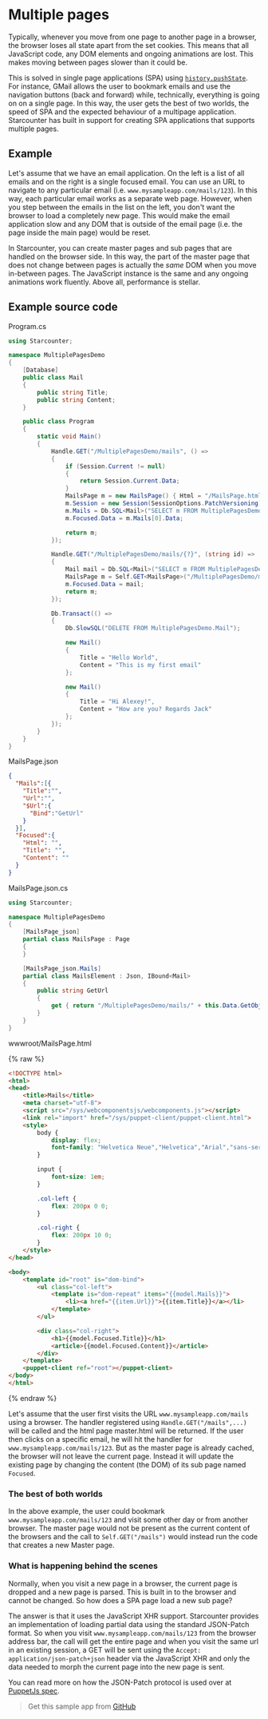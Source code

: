 # Multiple pages

Typically, whenever you move from one page to another page in a browser, the browser loses all state apart from the set cookies. This means that all JavaScript code, any DOM elements and ongoing animations are lost. This makes moving between pages slower than it could be.

This is solved in single page applications (SPA) using [`history.pushState`](https://developer.mozilla.org/en-US/docs/Web/Guide/API/DOM/Manipulating_the_browser_history). For instance, GMail allows the user to bookmark emails and use the navigation buttons (back and forward) while, technically, everything is going on on a single page. In this way, the user gets the best of two worlds, the speed of SPA and the expected behaviour of a multipage application. Starcounter has built in support for creating SPA applications that supports multiple pages.

## Example

Let's assume that we have an email application. On the left is a list of all emails and on the right is a single focused email. You can use an URL to navigate to any particular email (i.e. `www.mysampleapp.com/mails/123`). In this way, each particular email works as a separate web page. However, when you step between the emails in the list on the left, you don't want the browser to load a completely new page. This would make the email application slow and any DOM that is outside of the email page (i.e. the page inside the main page) would be reset.

In Starcounter, you can create master pages and sub pages that are handled on the browser side. In this way, the part of the master page that does not change between pages is actually the *same* DOM when you move in-between pages. The JavaScript instance is the same and any ongoing animations work fluently. Above all, performance is stellar.

## Example source code

<div class="code-name">Program.cs</div>

```cs
using Starcounter;

namespace MultiplePagesDemo
{
    [Database]
    public class Mail
    {
        public string Title;
        public string Content;
    }

    public class Program
    {
        static void Main()
        {
            Handle.GET("/MultiplePagesDemo/mails", () =>
            {
                if (Session.Current != null)
                {
                    return Session.Current.Data;
                }
                MailsPage m = new MailsPage() { Html = "/MailsPage.html" };
                m.Session = new Session(SessionOptions.PatchVersioning);
                m.Mails = Db.SQL<Mail>("SELECT m FROM MultiplePagesDemo.Mail m LIMIT ?", 10);
                m.Focused.Data = m.Mails[0].Data;

                return m;
            });

            Handle.GET("/MultiplePagesDemo/mails/{?}", (string id) =>
            {
                Mail mail = Db.SQL<Mail>("SELECT m FROM MultiplePagesDemo.Mail m WHERE ObjectID=?", id).First;
                MailsPage m = Self.GET<MailsPage>("/MultiplePagesDemo/mails");
                m.Focused.Data = mail;
                return m;
            });

            Db.Transact(() =>
            {
                Db.SlowSQL("DELETE FROM MultiplePagesDemo.Mail");

                new Mail()
                {
                    Title = "Hello World",
                    Content = "This is my first email"
                };

                new Mail()
                {
                    Title = "Hi Alexey!",
                    Content = "How are you? Regards Jack"
                };
            });
        }
    }
}
```

<div class="code-name">MailsPage.json</div>

```json
{
  "Mails":[{
    "Title":"",
    "Url":"",
    "$Url":{
      "Bind":"GetUrl"
    }
  }],
  "Focused":{
    "Html": "",
    "Title": "",
    "Content": ""
  }
}
```

<div class="code-name">MailsPage.json.cs</div>

```cs
using Starcounter;

namespace MultiplePagesDemo
{
    [MailsPage_json]
    partial class MailsPage : Page
    {
    }

    [MailsPage_json.Mails]
    partial class MailsElement : Json, IBound<Mail>
    {
        public string GetUrl
        {
            get { return "/MultiplePagesDemo/mails/" + this.Data.GetObjectID(); }
        }
    }
}

```

<div class="code-name">wwwroot/MailsPage.html</div>

{% raw %}
```html
<!DOCTYPE html>
<html>
<head>
    <title>Mails</title>
    <meta charset="utf-8">
    <script src="/sys/webcomponentsjs/webcomponents.js"></script>
    <link rel="import" href="/sys/puppet-client/puppet-client.html">
    <style>
        body {
            display: flex;
            font-family: "Helvetica Neue","Helvetica","Arial","sans-serif";
        }

        input {
            font-size: 1em;
        }

        .col-left {
            flex: 200px 0 0;
        }

        .col-right {
            flex: 200px 10 0;
        }
    </style>
</head>

<body>
    <template id="root" is="dom-bind">
        <ul class="col-left">
            <template is="dom-repeat" items="{{model.Mails}}">
                <li><a href="{{item.Url}}">{{item.Title}}</a></li>
            </template>
        </ul>

        <div class="col-right">
            <h1>{{model.Focused.Title}}</h1>
            <article>{{model.Focused.Content}}</article>
        </div>
    </template>
    <puppet-client ref="root"></puppet-client>
</body>
</html>
```
{% endraw %}

Let's assume that the user first visits the URL `www.mysampleapp.com/mails` using a browser. The handler registered using `Handle.GET("/mails",...)` will be called and the html page master.html will be returned. If the user then clicks on a specific email, he will hit the handler for `www.mysampleapp.com/mails/123`. But as the master page is already cached, the browser will not leave the current page. Instead it will update the existing page by changing the content (the DOM) of its sub page named `Focused`.

### The best of both worlds

In the above example, the user could bookmark `www.mysampleapp.com/mails/123` and visit some other day or from another browser. The master page would not be present as the current content of the browsers and the call to `Self.GET("/mails")` would instead run the code that creates a new Master page.

### What is happening behind the scenes

Normally, when you visit a new page in a browser, the current page is dropped and a new page is parsed. This is built in to the browser and cannot be changed. So how does a SPA page load a new sub page?

The answer is that it uses the JavaScript XHR support. Starcounter provides an implementation of loading partial data using the standard JSON-Patch format. So when you visit `www.mysampleapp.com/mails/123` from the browser address bar, the call will get the entire page and when you visit the same url in an existing session, a GET will be sent using the `Accept: application/json-patch+json` header via the JavaScript XHR and only the data needed to morph the current page into the new page is sent.

You can read more on how the JSON-Patch protocol is used over at [PuppetJs spec](https://github.com/PuppetJs/PuppetJs/wiki/Server-communication).

> Get this sample app from <a class="fusion-button button-flat button-round button-xsmall button-default button-2" href="https://github.com/StarcounterSamples/MultiplePagesDemo"><i class="fa fa-github button-icon-left"></i><span class="fusion-button-text">GitHub</span></a>
